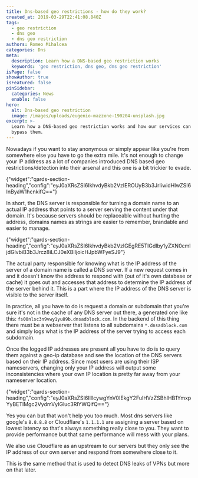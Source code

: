 ```yaml
---
title: Dns-based geo restrictions - how do they work?
created_at: 2019-03-29T22:41:08.840Z
tags:
  - geo restriction
  - dns geo
  - dns geo restriction
authors: Romeo Mihalcea
categories: Dns
meta:
  description: Learn how a DNS-based geo restriction works
  keywords: 'geo restriction, dns geo, dns geo restriction'
isPage: false
showAuthor: true
isFeatured: false
pinSidebar:
  categories: News
  enable: false
hero:
  alt: Dns-based geo restriction
  image: /images/uploads/eugenio-mazzone-190204-unsplash.jpg
excerpt: >-
  Learn how a DNS-based geo restriction works and how our services can help you
  bypass them.
---
```

Nowadays if you want to stay anonymous or simply appear like you're from somewhere else you have to go the extra mile. It's not enough to change your IP address as a lot of companies introduced DNS based geo restrictions/detection into their arsenal and this one is a bit trickier to evade.

{"widget":"qards-section-heading","config":"eyJ0aXRsZSI6IkhvdyBkb2VzIEROUyB3b3JrIiwidHlwZSI6InByaW1hcnkifQ=="}

In short, the DNS server is responsible for turning a domain name to an actual IP address that points to a server serving the content under that domain. It's because servers should be replaceable without hurting the address, domains names as strings are easier to remember, brandable and easier to manage.

{"widget":"qards-section-heading","config":"eyJ0aXRsZSI6IkhvdyBkb2VzIGEgRE5TIGdlby1yZXN0cmljdGlvbiB3b3Jrcz8iLCJ0eXBlIjoicHJpbWFyeSJ9"}

The actual party responsible for knowing what is the IP address of the server of a domain name is called a DNS server. If a new request comes in and it doesn't know the address to respond with (out of it's own database or cache) it goes out and accesses that address to determine the IP address of the server behind it. This is a part where the IP address of the DNS server is visible to the server itself.

In practice, all you have to do is request a domain or subdomain that you're sure it's not in the cache of any DNS server out there, a generated one like this: `fs00nlsc3n9vwy1yu89b.dnsadblock.com`. In the backend of this thing there must be a webserver that listens to all subdomains `*.dnsadblock.com` and simply logs what is the IP address of the server trying to access each subdomain.

Once the logged IP addresses are present all you have to do is to query them against a geo-ip database and see the location of the DNS servers based on their IP address. Since most users are using their ISP nameservers, changing only your IP address will output some inconsistencies where your own IP location is pretty far away from your nameserver location.


{"widget":"qards-section-heading","config":"eyJ0aXRsZSI6IlllcywgYnV0IEkgY2FuIHVzZSBhIHB1YmxpYyBETlMgc2VydmVyIGluc3RlYWQifQ=="}


Yes you can but that won't help you too much. Most dns servers like google's `8.8.8.8` or Cloudflare's `1.1.1.1` are assigning a server based on lowest latency so that's always something really close to you. They want to provide performance but that same performance will mess with your plans.

We also use Cloudflare as an upstream to our servers but they only see the IP address of our own server and respond from somewhere close to it.

This is the same method that is used to detect DNS leaks of VPNs but more on that later.
